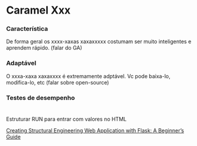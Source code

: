 # Caramel Xxx


### Característica

De forma geral os xxxx-xaxas xaxaxxxxx costumam ser muito inteligentes e aprendem rápido. (falar do GA)

### Adaptável

O xxxa-xaxa xaxaxxxx é extremamente adptável. Vc pode baixa-lo, modifica-lo, etc (falar sobre open-source)

### Testes de desempenho

#

Estruturar RUN para entrar com valores no HTML

[Creating Structural Engineering Web Application with Flask: A Beginner’s Guide](https://medium.com/@murat_melek/creating-structural-engineering-web-application-with-flask-a-beginners-guide-f87d40b93bf8)
